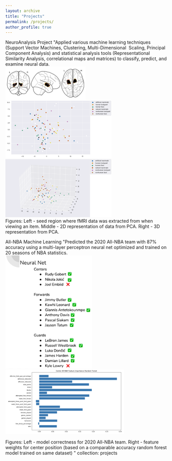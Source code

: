 ```yaml
---
layout: archive
title: "Projects"
permalink: /projects/
author_profile: true
---
```



NeuroAnalysis Project
"Applied various machine learning techniques (Support Vector Machines, Clustering, Multi-Dimensional  Scaling, Principal Component Analysis) and statistical analysis tools (Representational Similarity Analysis, correlational maps and matrices) to classify, predict, and examine neural data.
<br/>
<img src='/images/PPA.png' width='250'>
<br/>
<img src='/images/2D_PPA.png' width='330'>
<img src='/images/3D_PPA.png' width='330'>
<br/>
Figures: Left - seed region where fMRI data was extracted from when viewing an item. Middle - 2D representation of data from PCA. Right - 3D representation from PCA.


All-NBA Machine Learning
"Predicted the 2020 All-NBA team with 87% accuracy using a multi-layer perceptron neural net optimized and trained on 20 seasons of NBA statistics.
<br/>
<img src='/images/NN_NBA_performance.png' width='270'>
<img src='/images/center_feature_performance.png' width='370'>

Figures: Left - model correctness for 2020 All-NBA team. Right - feature weights for center position (based on a comparable accuracy random forest model trained on same dataset) "
collection: projects

<!--
{% include base_path %}

{% for post in site.projects reversed %}
  {% include archive-single.html %}
{% endfor %}
-->

